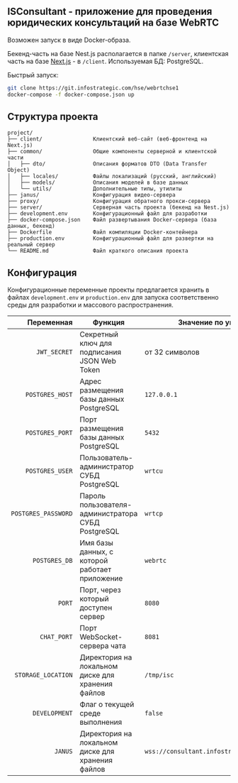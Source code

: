 ## ISConsultant - приложение для проведения юридических консультаций на базе WebRTC

Возможен запуск в виде Docker-образа.

Бекенд-часть на базе Nest.js располагается в папке `/server`, клиентская часть на базе [Next.js](https://nextjs.org) - в `/client`. Используемая БД: PostgreSQL.

Быстрый запуск:

```bash
git clone https://git.infostrategic.com/hse/webrtchse1
docker-compose -f docker-compose.json up
```

## Структура проекта

```
project/
├── client/                Клиентский веб-сайт (веб-фронтенд на Next.js)
├── common/                Общие компоненты серверной и клиентской части
│   ├── dto/               Описания форматов DTO (Data Transfer Object)
│   ├── locales/           Файлы локализаций (русский, английский)
│   ├── models/            Описания моделей в базе данных
│   └── utils/             Дополнительные типы, утилиты
├── janus/                 Конфигурация видео-сервера
├── proxy/                 Конфигурация обратного прокси-сервера
├── server/                Серверная часть проекта (бекенд на Nest.js)
├── development.env        Конфигурационный файл для разработки
├── docker-compose.json    Файл развертывания Docker-сервера (база данных, бекенд)
├── Dockerfile             Файл компиляции Docker-контейнера
├── production.env         Конфигурационный файл для развертки на реальный сервер
└── README.md              Файл краткого описания проекта
```

## Конфигурация

Конфигурационные переменные проекты предлагается хранить в файлах `development.env` и `production.env` для запуска соответственно среды для разработки и массового распространения.

|          Переменная | Функция                                            | Значение по умолчанию                         |
| ------------------: | -------------------------------------------------- | --------------------------------------------- |
|        `JWT_SECRET` | Секретный ключ для подписания JSON Web Token       | от 32 символов                                |
|     `POSTGRES_HOST` | Адрес размещения базы данных PostgreSQL            | `127.0.0.1`                                   |
|     `POSTGRES_PORT` | Порт размещения базы данных PostgreSQL             | `5432`                                        |
|     `POSTGRES_USER` | Пользователь-администратор СУБД PostgreSQL         | `wrtcu`                                       |
| `POSTGRES_PASSWORD` | Пароль пользователя-администратора СУБД PostgreSQL | `wrtcp`                                       |
|       `POSTGRES_DB` | Имя базы данных, с которой работает приложение     | `webrtc`                                      |
|              `PORT` | Порт, через который доступен сервер                | `8080`                                        |
|         `CHAT_PORT` | Порт WebSocket-сервера чата                        | `8081`                                        |
|  `STORAGE_LOCATION` | Директория на локальном диске для хранения файлов  | `/tmp/isc`                                    |
|       `DEVELOPMENT` | Флаг о текущей среде выполнения                    | `false`                                       |
|             `JANUS` | Директория на локальном диске для хранения файлов  | `wss://consultant.infostrategic.com/gateway2` |
